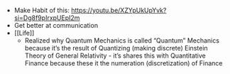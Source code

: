 - Make Habit of this: https://youtu.be/XZYpUkUpYvk?si=Dg8f9pIrxpUEpI2m
- Get better at communication
- [[Life]]
    - Realized why Quantum Mechanics is called “Quantum” Mechanics because it’s the result of Quantizing (making discrete) Einstein Theory of General Relativity - it’s shares this with Quantitative Finance because these it the numeration (discretization) of Finance 
